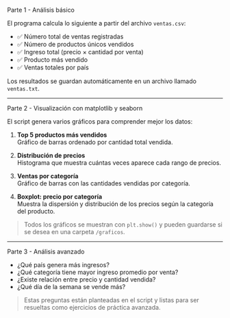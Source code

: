 Parte 1 - Análisis básico 

El programa calcula lo siguiente a partir del archivo `ventas.csv`:

- ✅ Número total de ventas registradas
- ✅ Número de productos únicos vendidos
- ✅ Ingreso total (precio × cantidad por venta)
- ✅ Producto más vendido
- ✅ Ventas totales por país

Los resultados se guardan automáticamente en un archivo llamado `ventas.txt`.

---

Parte 2 - Visualización con matplotlib y seaborn

El script genera varios gráficos para comprender mejor los datos:

1. **Top 5 productos más vendidos**  
   Gráfico de barras ordenado por cantidad total vendida.

2. **Distribución de precios**  
   Histograma que muestra cuántas veces aparece cada rango de precios.

3. **Ventas por categoría**  
   Gráfico de barras con las cantidades vendidas por categoría.

4. **Boxplot: precio por categoría**  
   Muestra la dispersión y distribución de los precios según la categoría del producto.

> Todos los gráficos se muestran con `plt.show()` y pueden guardarse si se desea en una carpeta `/graficos`.

---

Parte 3 - Análisis avanzado


- ¿Qué país genera más ingresos?
- ¿Qué categoría tiene mayor ingreso promedio por venta?
- ¿Existe relación entre precio y cantidad vendida?
- ¿Qué día de la semana se vende más?

> Estas preguntas están planteadas en el script y listas para ser resueltas como ejercicios de práctica avanzada.

